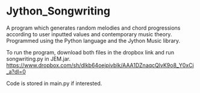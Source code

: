 # Jython_Songwriting

A program which generates random melodies and chord progressions according to user inputted values and contemporary music theory.
Programmed using the Python language and the Jython Music library. 

To run the program, download both files in the dropbox link and run songwriting.py in JEM.jar.
https://www.dropbox.com/sh/dlkb64oejpivblk/AAA1DZnaqcQlvK9o8_Y0xCi_a?dl=0

Code is stored in main.py if interested.
